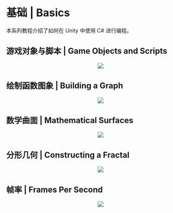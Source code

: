 # 基础 | Basics

本系列教程介绍了如何在 Unity 中使用 C# 进行编程。

## 游戏对象与脚本 | Game Objects and Scripts

<center>
<a href="https://gamedev-djtu.github.io/Catlike-Coding-Unity-CN/basics/game-objects-and-scripts.html">
    <img src="https://catlikecoding.com/unity/tutorials/basics/game-objects-and-scripts/tutorial-image.jpg" />
</a>
</center>

## 绘制函数图象 | Building a Graph

<center>
<a href="https://gamedev-djtu.github.io/Catlike-Coding-Unity-CN/basics/building-a-graph.html">
    <img src="https://catlikecoding.com/unity/tutorials/basics/building-a-graph/tutorial-image.jpg" />
</a>
</center>

## 数学曲面 | Mathematical Surfaces

<center>
<a href="https://gamedev-djtu.github.io/Catlike-Coding-Unity-CN/basics/mathematical-surfaces.html">
    <img src="https://catlikecoding.com/unity/tutorials/basics/mathematical-surfaces/tutorial-image.jpg" />
</a>
</center>

## 分形几何 | Constructing a Fractal

<center>
<a href="https://gamedev-djtu.github.io/Catlike-Coding-Unity-CN/basics/constructing-a-fractal.html">
    <img src="https://catlikecoding.com/unity/tutorials/constructing-a-fractal/tutorial-image.jpg" />
</a>
</center>

## 帧率 | Frames Per Second

<center>
<a href="https://gamedev-djtu.github.io/Catlike-Coding-Unity-CN/basics/frames-per-second.html">
    <img src="https://catlikecoding.com/unity/tutorials/frames-per-second/tutorial-image.jpg" />
</a>
</center>
